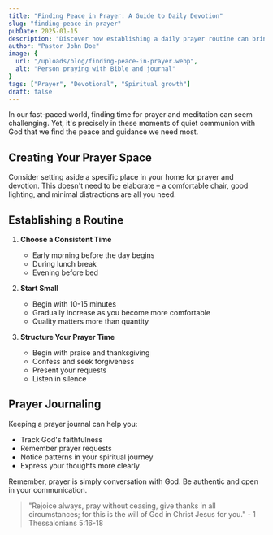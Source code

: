 ```yaml
---
title: "Finding Peace in Prayer: A Guide to Daily Devotion"
slug: "finding-peace-in-prayer"
pubDate: 2025-01-15
description: "Discover how establishing a daily prayer routine can bring peace and spiritual growth to your life."
author: "Pastor John Doe"
image: {
  url: "/uploads/blog/finding-peace-in-prayer.webp",
  alt: "Person praying with Bible and journal"
}
tags: ["Prayer", "Devotional", "Spiritual growth"]
draft: false
---
```


In our fast-paced world, finding time for prayer and meditation can seem challenging. Yet, it's precisely in these moments of quiet communion with God that we find the peace and guidance we need most.

## Creating Your Prayer Space

Consider setting aside a specific place in your home for prayer and devotion. This doesn't need to be elaborate – a comfortable chair, good lighting, and minimal distractions are all you need.

## Establishing a Routine

1. **Choose a Consistent Time**
   - Early morning before the day begins
   - During lunch break
   - Evening before bed

2. **Start Small**
   - Begin with 10-15 minutes
   - Gradually increase as you become more comfortable
   - Quality matters more than quantity

3. **Structure Your Prayer Time**
   - Begin with praise and thanksgiving
   - Confess and seek forgiveness
   - Present your requests
   - Listen in silence

## Prayer Journaling

Keeping a prayer journal can help you:
- Track God's faithfulness
- Remember prayer requests
- Notice patterns in your spiritual journey
- Express your thoughts more clearly

Remember, prayer is simply conversation with God. Be authentic and open in your communication.

> "Rejoice always, pray without ceasing, give thanks in all circumstances; for this is the will of God in Christ Jesus for you." - 1 Thessalonians 5:16-18